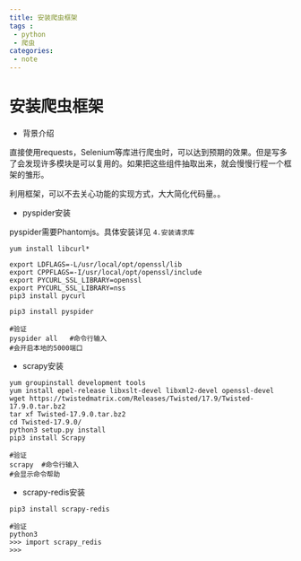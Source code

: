 ```yaml
---
title: 安装爬虫框架
tags :
 - python
 - 爬虫
categories:
 - note
---
```

# 安装爬虫框架

* 背景介绍

直接使用requests，Selenium等库进行爬虫时，可以达到预期的效果。但是写多了会发现许多模块是可以复用的。如果把这些组件抽取出来，就会慢慢行程一个框架的雏形。

利用框架，可以不去关心功能的实现方式，大大简化代码量。。

* pyspider安装

pyspider需要Phantomjs。具体安装详见 `4.安装请求库 `

```shell
yum install libcurl*

export LDFLAGS=-L/usr/local/opt/openssl/lib
export CPPFLAGS=-I/usr/local/opt/openssl/include
export PYCURL_SSL_LIBRARY=openssl
export PYCURL_SSL_LIBRARY=nss
pip3 install pycurl

pip3 install pyspider

#验证
pyspider all   #命令行输入
#会开启本地的5000端口
```
<!--more-->
* scrapy安装

```shell
yum groupinstall development tools
yum install epel-release libxslt-devel libxml2-devel openssl-devel
wget https://twistedmatrix.com/Releases/Twisted/17.9/Twisted-17.9.0.tar.bz2
tar xf Twisted-17.9.0.tar.bz2 
cd Twisted-17.9.0/
python3 setup.py install
pip3 install Scrapy

#验证
scrapy  #命令行输入
#会显示命令帮助
```

* scrapy-redis安装

```shell
pip3 install scrapy-redis

#验证
python3
>>> import scrapy_redis
>>> 
```





